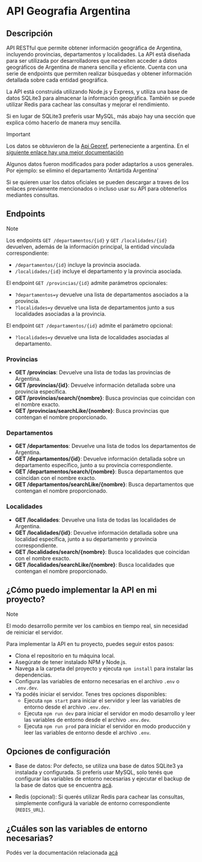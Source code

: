# API Geografia Argentina

## Descripción

API RESTful que permite obtener información geográfica de Argentina, incluyendo provincias, departamentos y localidades. La API está diseñada para ser utilizada por desarrolladores que necesiten acceder a datos geográficos de Argentina de manera sencilla y eficiente. Cuenta con una serie de endpoints que permiten realizar búsquedas y obtener información detallada sobre cada entidad geográfica.

La API está construida utilizando Node.js y Express, y utiliza una base de datos SQLite3 para almacenar la información geográfica. También se puede utilizar Redis para
cachear las consultas y mejorar el rendimiento.

Si en lugar de SQLite3 preferís usar MySQL, más abajo hay una sección que explica cómo hacerlo de manera muy sencilla.

> [!IMPORTANT]
> Los datos se obtuvieron de la [Api Georef](https://www.argentina.gob.ar/datos-abiertos/georef/openapi#/), perteneciente a argentina. En el [siguiente enlace hay una mejor documentación](https://datosgobar.github.io/georef-ar-api/)
>
> Algunos datos fueron modificados para poder adaptarlos a usos generales. Por ejemplo: se elimino el departamento 'Antártida Argentina'
>
> Si se quieren usar los datos oficiales se pueden descargar a traves de los enlaces previamente mencionados o incluso usar su API para obtenerlos mediantes consultas.

## Endpoints

> [!NOTE]
> Los endpoints `GET /departamentos/{id}` y `GET /localidades/{id}` devuelven, además de la información principal, la entidad vinculada correspondiente:
>
> - `/departamentos/{id}` incluye la provincia asociada.
> - `/localidades/{id}` incluye el departamento y la provincia asociada.
>
> El endpoint `GET /provincias/{id}` admite parámetros opcionales:
>
> - `?departamentos=y` devuelve una lista de departamentos asociados a la provincia.
> - `?localidades=y` devuelve una lista de departamentos junto a sus localidades asociadas a la provincia.
>
> El endpoint `GET /departamentos/{id}` admite el parámetro opcional:
>
> - `?localidades=y` devuelve una lista de localidades asociadas al departamento.

### Provincias

- **GET /provincias**: Devuelve una lista de todas las provincias de Argentina.
- **GET /provincias/{id}**: Devuelve información detallada sobre una provincia específica.
- **GET /provincias/search/{nombre}**: Busca provincias que coincidan con el nombre exacto.
- **GET /provincias/searchLike/{nombre}**: Busca provincias que contengan el nombre proporcionado.

### Departamentos

- **GET /departamentos**: Devuelve una lista de todos los departamentos de Argentina.
- **GET /departamentos/{id}**: Devuelve información detallada sobre un departamento específico, junto a su provincia correspondiente.
- **GET /departamentos/search/{nombre}**: Busca departamentos que coincidan con el nombre exacto.
- **GET /departamentos/searchLike/{nombre}**: Busca departamentos que contengan el nombre proporcionado.

### Localidades

- **GET /localidades**: Devuelve una lista de todas las localidades de Argentina.
- **GET /localidades/{id}**: Devuelve información detallada sobre una localidad específica, junto a su departamento y provincia correspondiente.
- **GET /localidades/search/{nombre}**: Busca localidades que coincidan con el nombre exacto.
- **GET /localidades/searchLike/{nombre}**: Busca localidades que contengan el nombre proporcionado.

## ¿Cómo puedo implementar la API en mi proyecto?

> [!NOTE]
> El modo desarrollo permite ver los cambios en tiempo real, sin necesidad de reiniciar el servidor.

Para implementar la API en tu proyecto, puedes seguir estos pasos:

- Clona el repositorio en tu máquina local.
- Asegúrate de tener instalado NPM y Node.js.
- Navega a la carpeta del proyecto y ejecuta `npm install` para instalar las dependencias.
- Configura las variables de entorno necesarias en el archivo `.env` o `.env.dev`.
- Ya podés iniciar el servidor. Tenes tres opciones disponibles:
  - Ejecuta `npm start` para iniciar el servidor y leer las variables de entorno desde el archivo `.env.dev`.
  - Ejecuta `npm run dev` para iniciar el servidor en modo desarrollo y leer las variables de entorno desde el archivo `.env.dev`.
  - Ejecuta `npm run prod` para iniciar el servidor en modo producción y leer las variables de entorno desde el archivo `.env`.

## Opciones de configuración

- Base de datos:
  Por defecto, se utiliza una base de datos SQLite3 ya instalada y configurada.
  Si preferís usar MySQL, solo tenés que configurar las variables de entorno necesarias y ejecutar el backup de la base de datos que se encuentra [acá](./database/mysqlScript.sql).

- Redis (opcional):
  Si querés utilizar Redis para cachear las consultas, simplemente configurá la variable de entorno correspondiente (`REDIS_URL`).

## ¿Cuáles son las variables de entorno necesarias?

Podés ver la documentación relacionada [acá](./docs/ENVIRONMENT.md)
